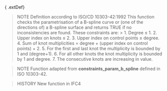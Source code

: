 { .extDef}

<!-- end of short definition -->

> NOTE Definition according to ISO/CD 10303-42:1992
> This function checks the parametrisation of a B-spline curve or (one of the directions of) a B-spline surface and returns TRUE if no inconsistencies are found. These constraints are: > 1. Degree ≤ 1.
> 2. Upper index on knots ≤ 2.
> 3. Upper index on control points ≤ degree.
> 4. Sum of knot multiplicities = degree + (upper index on control points) + 2.
> 5. For the first and last knot the multiplicity is bounded by 1 and (degree+1).
> 6. For all other knots the knot multiplicity is bounded by 1 and degree.
> 7. The consecutive knots are increasing in value.

> NOTE Function adapted from **constraints_param_b_spline** defined in ISO 10303-42.

> HISTORY New function in IFC4
